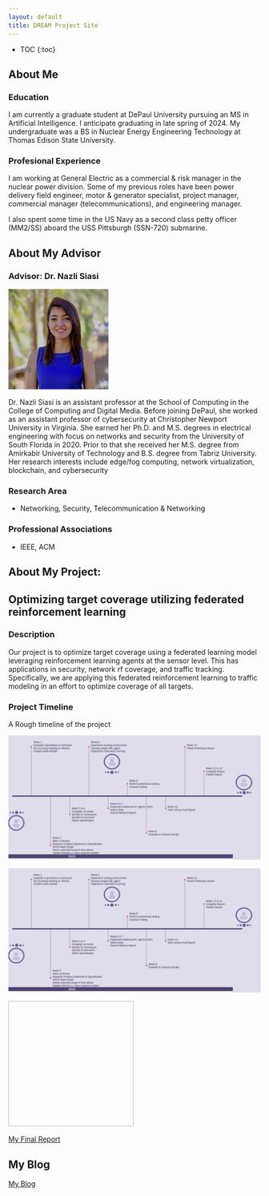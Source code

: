 ```yaml
---
layout: default
title: DREAM Project Site
---
```


* TOC
{:toc}

## About Me

### Education

I am currently a graduate student at DePaul University pursuing an MS in Artificial Intelligence. I anticipate graduating in late spring of 2024. My undergraduate was a BS in Nuclear Energy Engineering Technology at Thomas Edison State University. 

### Profesional Experience 

I am working at General Electric as a commercial & risk manager in the nuclear power division. Some of my previous roles have been power delivery field engineer, motor & generator specialist, project manager, commercial manager (telecommunications), and engineering manager.

I also spent some time in the US Navy as a second class petty officer (MM2/SS) aboard the USS Pittsburgh (SSN-720) submarine. 



## About My Advisor
### Advisor: Dr. Nazli Siasi
![advisor headshot](images/NS_headshot.jpg)

Dr. Nazli Siasi is an assistant professor at the School of Computing in the College of Computing and Digital Media. Before joining DePaul, she worked as an assistant professor of cybersecurity at Christopher Newport University in Virginia. She earned her Ph.D. and M.S. degrees in electrical engineering with focus on networks and security from the University of South Florida in 2020. Prior to that she received her M.S. degree from Amirkabir University of Technology and B.S. degree from Tabriz University. Her research interests include edge/fog computing, network virtualization, blockchain, and cybersecurity

### Research Area

  * Networking, Security, Telecommunication & Networking

### Professional Associations

  * IEEE, ACM

## About My Project:  

## Optimizing target coverage utilizing federated reinforcement learning

### Description
Our project is to optimize target coverage using a federated learning model leveraging reinforcement learning agents at the sensor level. This has applications in security, network rf coverage, and traffic tracking. Specifically, we are applying this federated reinforcement learning to traffic modeling in an effort to optimize coverage of all targets.


### Project Timeline

A Rough timeline of the project

![timeline of the project](images/Timeline3.png)

![img|500x250](images/Timeline3.png)

<img width="250" height="250" scr='https://raw.githubusercontent.com/CTG_DREAM/master/images/Timeline3.png'>

[My Final Report](files/finalreport.pdf)

## My Blog

[My Blog](blog.html)
